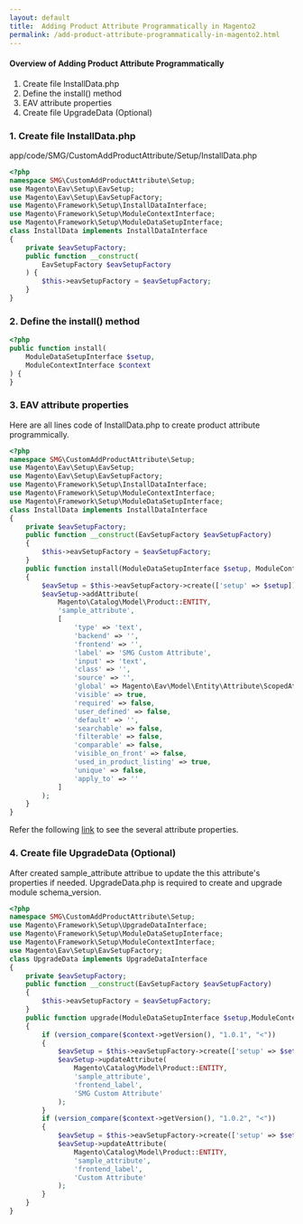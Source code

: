 ```yaml
---
layout: default
title:  Adding Product Attribute Programmatically in Magento2
permalink: /add-product-attribute-programmatically-in-magento2.html
---
```


#### Overview of Adding Product Attribute Programmatically

1. Create file <span class="inlinecode">InstallData.php</span>
2. Define the <span class="inlinecode">install()</span> method
3. EAV attribute properties
4. Create file <span class="inlinecode">UpgradeData</span> (Optional)

### 1. Create file <span class="inlinecode">InstallData.php</span>

<span class="inlinecode">app/code/SMG/CustomAddProductAttribute/Setup/InstallData.php</span>

```php
<?php
namespace SMG\CustomAddProductAttribute\Setup;
use Magento\Eav\Setup\EavSetup;
use Magento\Eav\Setup\EavSetupFactory;
use Magento\Framework\Setup\InstallDataInterface;
use Magento\Framework\Setup\ModuleContextInterface;
use Magento\Framework\Setup\ModuleDataSetupInterface;
class InstallData implements InstallDataInterface
{
	private $eavSetupFactory;
	public function __construct(
        EavSetupFactory $eavSetupFactory
    ) {
		$this->eavSetupFactory = $eavSetupFactory;
	}
}
```

### 2. Define the <span class="inlinecode">install()<span> method

```php
<?php
public function install(
    ModuleDataSetupInterface $setup, 
    ModuleContextInterface $context
) {
}
```

### 3. EAV attribute properties

Here are all lines code of <span class="inlinecode">InstallData.php<span> to create product attribute programmically.

```php
<?php
namespace SMG\CustomAddProductAttribute\Setup;
use Magento\Eav\Setup\EavSetup;
use Magento\Eav\Setup\EavSetupFactory;
use Magento\Framework\Setup\InstallDataInterface;
use Magento\Framework\Setup\ModuleContextInterface;
use Magento\Framework\Setup\ModuleDataSetupInterface;
class InstallData implements InstallDataInterface
{
	private $eavSetupFactory;
	public function __construct(EavSetupFactory $eavSetupFactory)
	{
		$this->eavSetupFactory = $eavSetupFactory;
	}
	public function install(ModuleDataSetupInterface $setup, ModuleContextInterface $context)
	{
		$eavSetup = $this->eavSetupFactory->create(['setup' => $setup]);
		$eavSetup->addAttribute(
			Magento\Catalog\Model\Product::ENTITY,
			'sample_attribute',
			[
				'type' => 'text',
				'backend' => '',
				'frontend' => '',
				'label' => 'SMG Custom Attribute',
				'input' => 'text',
				'class' => '',
				'source' => '',
				'global' => Magento\Eav\Model\Entity\Attribute\ScopedAttributeInterface::SCOPE_GLOBAL,
				'visible' => true,
				'required' => false,
				'user_defined' => false,
				'default' => '',
				'searchable' => false,
				'filterable' => false,
				'comparable' => false,
				'visible_on_front' => false,
				'used_in_product_listing' => true,
				'unique' => false,
				'apply_to' => ''
			]
		);
	}
}
```

Refer the following [link](/eav-attribute-data-type.html) to see the several attribute properties.

### 4. Create file <span class="inlinecode">UpgradeData</span> (Optional)

After created <span class="inlinecode">sample_attribute</span> attribue to update the this attribute's properties if needed. <span class="inlinecode">UpgradeData.php</span> is required to create and upgrade module <span class="inlinecode">schema_version</span>.

```php
<?php
namespace SMG\CustomAddProductAttribute\Setup;
use Magento\Framework\Setup\UpgradeDataInterface;
use Magento\Framework\Setup\ModuleDataSetupInterface;
use Magento\Framework\Setup\ModuleContextInterface;
use Magento\Eav\Setup\EavSetupFactory;
class UpgradeData implements UpgradeDataInterface
{
	private $eavSetupFactory;
	public function __construct(EavSetupFactory $eavSetupFactory)
	{
		$this->eavSetupFactory = $eavSetupFactory;
	}
    public function upgrade(ModuleDataSetupInterface $setup,ModuleContextInterface $context)
    {
        if (version_compare($context->getVersion(), "1.0.1", "<"))
        {
            $eavSetup = $this->eavSetupFactory->create(['setup' => $setup]);
            $eavSetup->updateAttribute(
                Magento\Catalog\Model\Product::ENTITY,
			    'sample_attribute',
                'frontend_label',
                'SMG Custom Attribute'
            );
        }
        if (version_compare($context->getVersion(), "1.0.2", "<"))
        {
            $eavSetup = $this->eavSetupFactory->create(['setup' => $setup]);
            $eavSetup->updateAttribute(
                Magento\Catalog\Model\Product::ENTITY,
			    'sample_attribute',
                'frontend_label',
                'Custom Attribute'
            );
        }
    }
}
```


